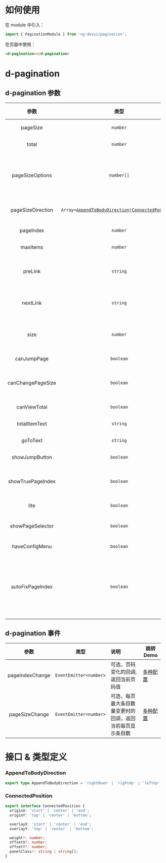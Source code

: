 # 如何使用

在 module 中引入：

```ts
import { PaginationModule } from 'ng-devui/pagination';
```

在页面中使用：

```html
<d-pagination></d-pagination>
```
# d-pagination 

## d-pagination 参数

|       参数        |                                                   类型                                                    |            默认            | 说明                                                                                                     | 跳转 Demo                                |
| :---------------: | :-------------------------------------------------------------------------------------------------------: | :------------------------: | :------------------------------------------------------------------------------------------------------- | ---------------------------------------- |
|     pageSize      |                                                 `number`                                                  |             10             | 可选，每页显示最大条目数量                                                                               | [基本用法](demo#basic-usage)             |
|       total       |                                                 `number`                                                  |             0              | 可选，显示的总条目数                                                                                     | [基本用法](demo#basic-usage)             |
|  pageSizeOptions  |                                                `number[]`                                                 |             10             | 可选，分页每页最大条目数量的下拉框的数据源，默认有四种选择 5, 10, 20, 50                                 | [多种配置](demo#multiple-configurations) |
| pageSizeDirection | `Array<`[`AppendToBodyDirection`](#appendtobodydirection)`\|`[`ConnectedPosition`](#connectedposition)`>` | ['centerDown', 'centerUp'] | 可选，设置分页每页条目的下拉框展示的方向                                                                 | [多种配置](demo#multiple-configurations) |
|     pageIndex     |                                                 `number`                                                  |             1              | 可选，初始化页码                                                                                         | [基本用法](demo#basic-usage)             |
|     maxItems      |                                                 `number`                                                  |             10             | 可选，分页最多显示几个按钮                                                                               | [基本用法](demo#basic-usage)             |
|      preLink      |                                                 `string`                                                  |             --             | 可选，上一页按钮显示图标,默认设置为左箭头图标                                                            | [基本用法](demo#basic-usage)             |
|     nextLink      |                                                 `string`                                                  |             --             | 可选， 下一页按钮显示图标,默认设置为右箭头图标                                                           | [基本用法](demo#basic-usage)             |
|       size        |                                                 `number`                                                  |             ''             | 可选，分页组件尺寸，有三种选择 lg,``,sm,分别代表大，中，小                                               | [基本用法](demo#basic-usage)             |
|    canJumpPage    |                                                 `boolean`                                                 |            true            | 可选，是否显示分页输入跳转                                                                               | [基本用法](demo#basic-usage)             |
| canChangePageSize |                                                 `boolean`                                                 |           false            | 可选，是否显示用于选择更改分页每页最大条目数量的下拉框                                                   | [基本用法](demo#basic-usage)             |
|   canViewTotal    |                                                 `boolean`                                                 |            true            | 可选，是否显示总条目                                                                                     | [基本用法](demo#basic-usage)             |
|   totalItemText   |                                                 `string`                                                  |         '所有条目'         | 可选，总条目文本                                                                                         | [极简模式](demo#minimalist-model)        |
|     goToText      |                                                 `string`                                                  |           '跳至'           | 可选，跳转文本                                                                                           | [基本用法](demo#basic-usage)             |
|  showJumpButton   |                                                 `boolean`                                                 |           false            | 可选，是否显示跳转按钮                                                                                   | [多种配置](demo#multiple-configurations) |
| showTruePageIndex |                                                 `boolean`                                                 |           false            | 可选，页码超出分页范围时候也显示当前页码的开关                                                           | [多种配置](demo#multiple-configurations) |
|       lite        |                                                 `boolean`                                                 |           false            | 可选，是否切换为极简模式                                                                                 | [极简模式](demo#minimalist-model)        |
| showPageSelector  |                                                 `boolean`                                                 |            true            | 可选，`极简模式`下是否显示页码下拉                                                                       | [极简模式](demo#minimalist-model)        |
|  haveConfigMenu   |                                                 `boolean`                                                 |           false            | 可选，`极简模式`下是否显示配置                                                                           | [极简模式](demo#minimalist-model)        |
| autoFixPageIndex  |                                                 `boolean`                                                 |            true            | 可选，改变 pageSize 时是否自动修正页码，若`pageSizeChange`事件中会对`pageIndex`做处理，建议设置为`false` | [极简模式](demo#minimalist-model)        |

## d-pagination 事件

|      参数       |          类型          | 说明                                                       | 跳转 Demo                                |
| :-------------: | :--------------------: | :--------------------------------------------------------- | ---------------------------------------- |
| pageIndexChange | `EventEmitter<number>` | 可选，页码变化的回调,返回当前页码值                        | [多种配置](demo#multiple-configurations) |
| pageSizeChange  | `EventEmitter<number>` | 可选，每页最大条目数量变更时的回调，返回当前每页显示条目数 | [多种配置](demo#multiple-configurations) |

# 接口 & 类型定义

### AppendToBodyDirection

```ts
export type AppendToBodyDirection = 'rightDown' | 'rightUp' | 'leftUp' | 'leftDown' | 'centerDown' | 'centerUp';
```

### ConnectedPosition

```ts
export interface ConnectedPosition {
  originX: 'start' | 'center' | 'end';
  originY: 'top' | 'center' | 'bottom';

  overlayX: 'start' | 'center' | 'end';
  overlayY: 'top' | 'center' | 'bottom';

  weight?: number;
  offsetX?: number;
  offsetY?: number;
  panelClass?: string | string[];
}
```
